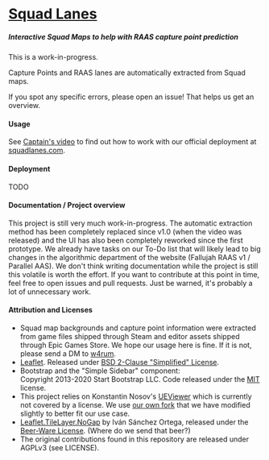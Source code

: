 # [Squad Lanes](https://squadlanes.com)
##### Interactive Squad Maps to help with RAAS capture point prediction

This is a work-in-progress.

Capture Points and RAAS lanes are automatically extracted from Squad maps.

If you spot any specific errors, please open an issue!
That helps us get an overview.

#### Usage
See [Captain's video](https://youtu.be/OFGYkDxdRYE?t=498) to find out how to work with our official deployment at [squadlanes.com](https://squadlanes.com).

#### Deployment
TODO

#### Documentation / Project overview
This project is still very much work-in-progress.
The automatic extraction method has been completely replaced since v1.0 (when the video was released) and the UI has also been completely reworked since the first prototype.
We already have tasks on our To-Do list that will likely lead to big changes in the algorithmic department of the website (Fallujah RAAS v1 / Parallel AAS).
We don't think writing documentation while the project is still this volatile is worth the effort.
If you want to contribute at this point in time, feel free to open issues and pull requests.
Just be warned, it's probably a lot of unnecessary work.


#### Attribution and Licenses
- Squad map backgrounds and capture point information were extracted from game files shipped through Steam and editor assets shipped through Epic Games Store.
  We hope our usage here is fine.
  If it is not, please send a DM to [w4rum](https://github.com/w4rum/).
- [Leaflet](https://github.com/Leaflet/Leaflet). Released under
  [BSD 2-Clause "Simplified" License](https://github.com/Leaflet/Leaflet/blob/master/LICENSE).
- Bootstrap and the "Simple Sidebar" component:\
    Copyright 2013-2020 Start Bootstrap LLC. Code released under the [MIT](https://github.com/StartBootstrap/startbootstrap-simple-sidebar/blob/gh-pages/LICENSE) license.
- This project relies on Konstantin Nosov's [UEViewer](https://github.com/gildor2/UEViewer) which is currently not covered by a license.
  We use [our own fork](https://github.com/w4rum/UEViewer) that we have modified slightly to better fit our use case.
- [Leaflet.TileLayer.NoGap](https://github.com/Leaflet/Leaflet.TileLayer.NoGap) by Iván Sánchez Ortega, released under
  the [Beer-Ware License](https://github.com/Leaflet/Leaflet.TileLayer.NoGap/blob/master/LICENSE).
  (Where do we send that beer?)
- The original contributions found in this repository are released under AGPLv3 (see LICENSE).
